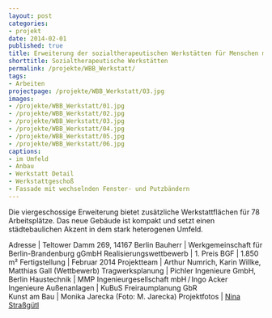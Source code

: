 ```yaml
---
layout: post
categories:
- projekt
date: 2014-02-01
published: true
title: Erweiterung der sozialtherapeutischen Werkstätten für Menschen mit Behinderung
shorttitle: Sozialtherapeutische Werkstätten
permalink: /projekte/WBB_Werkstatt/
tags: 
- Arbeiten
projectpage: /projekte/WBB_Werkstatt/03.jpg
images:
- /projekte/WBB_Werkstatt/01.jpg
- /projekte/WBB_Werkstatt/02.jpg
- /projekte/WBB_Werkstatt/03.jpg
- /projekte/WBB_Werkstatt/04.jpg
- /projekte/WBB_Werkstatt/05.jpg
- /projekte/WBB_Werkstatt/06.jpg
captions:
- im Umfeld
- Anbau
- Werkstatt Detail
- Werkstattgeschoß
- Fassade mit wechselnden Fenster- und Putzbändern
---
```

Die viergeschossige Erweiterung bietet zusätzliche Werkstattflächen für 78 Arbeitsplätze. Das neue Gebäude ist kompakt und setzt einen städtebaulichen Akzent in dem stark heterogenen Umfeld. 

Adresse	|	Teltower Damm 269, 14167 Berlin
Bauherr	|	Werkgemeinschaft für Berlin-Brandenburg gGmbH 
Realisierungswettbewerb	|	1. Preis
BGF		|	1.850 m² 
Fertigstellung	|	Februar 2014 
Projektteam	|	Arthur Numrich, Karin Willke, Matthias Gall (Wettbewerb) 
Tragwerksplanung	|	Pichler Ingenieure GmbH, Berlin
Haustechnik	|	MMP Ingenieurgesellschaft mbH / Ingo Acker Ingenieure
Außenanlagen	|	KuBuS Freiraumplanung GbR	
Kunst am Bau	|	Monika Jarecka (Foto: M. Jarecka)
Projektfotos	|	[Nina Straßgütl](http://www.ninastrg.de/)